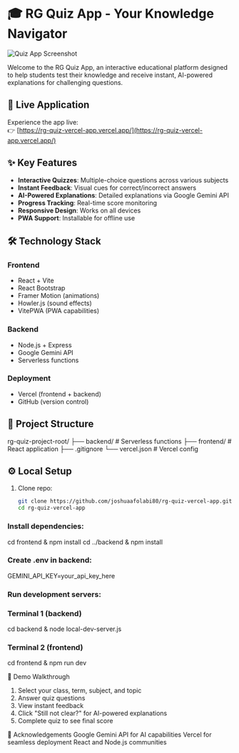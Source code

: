 # 🎓 RG Quiz App - Your Knowledge Navigator

![Quiz App Screenshot](https://via.placeholder.com/800x400?text=RG+Quiz+App+Screenshot)

Welcome to the RG Quiz App, an interactive educational platform designed to help students test their knowledge and receive instant, AI-powered explanations for challenging questions.

## 🚀 Live Application
Experience the app live:  
👉 [https://rg-quiz-vercel-app.vercel.app/](https://rg-quiz-vercel-app.vercel.app/)

## ✨ Key Features
- **Interactive Quizzes**: Multiple-choice questions across various subjects
- **Instant Feedback**: Visual cues for correct/incorrect answers
- **AI-Powered Explanations**: Detailed explanations via Google Gemini API
- **Progress Tracking**: Real-time score monitoring
- **Responsive Design**: Works on all devices
- **PWA Support**: Installable for offline use

## 🛠️ Technology Stack
### Frontend
- React + Vite
- React Bootstrap
- Framer Motion (animations)
- Howler.js (sound effects)
- VitePWA (PWA capabilities)

### Backend
- Node.js + Express
- Google Gemini API
- Serverless functions

### Deployment
- Vercel (frontend + backend)
- GitHub (version control)

## 📂 Project Structure
rg-quiz-project-root/
├── backend/ # Serverless functions
├── frontend/ # React application
├── .gitignore
└── vercel.json # Vercel config

## ⚙️ Local Setup
1. Clone repo:
   ```bash
   git clone https://github.com/joshuaafolabi80/rg-quiz-vercel-app.git
   cd rg-quiz-vercel-app

### Install dependencies:
cd frontend & npm install
cd ../backend & npm install

### Create .env in backend:
GEMINI_API_KEY=your_api_key_here

### Run development servers:
### Terminal 1 (backend)
cd backend & node local-dev-server.js

### Terminal 2 (frontend)
cd frontend & npm run dev

🎥 Demo Walkthrough
1. Select your class, term, subject, and topic
2. Answer quiz questions
3. View instant feedback
4. Click "Still not clear?" for AI-powered explanations
5. Complete quiz to see final score

🙏 Acknowledgements
Google Gemini API for AI capabilities
Vercel for seamless deployment
React and Node.js communities
